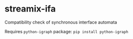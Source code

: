 # streamix-ifa
Compatibility check of synchronous interface automata

Requires `python-igraph` package: `pip install python-igraph`
